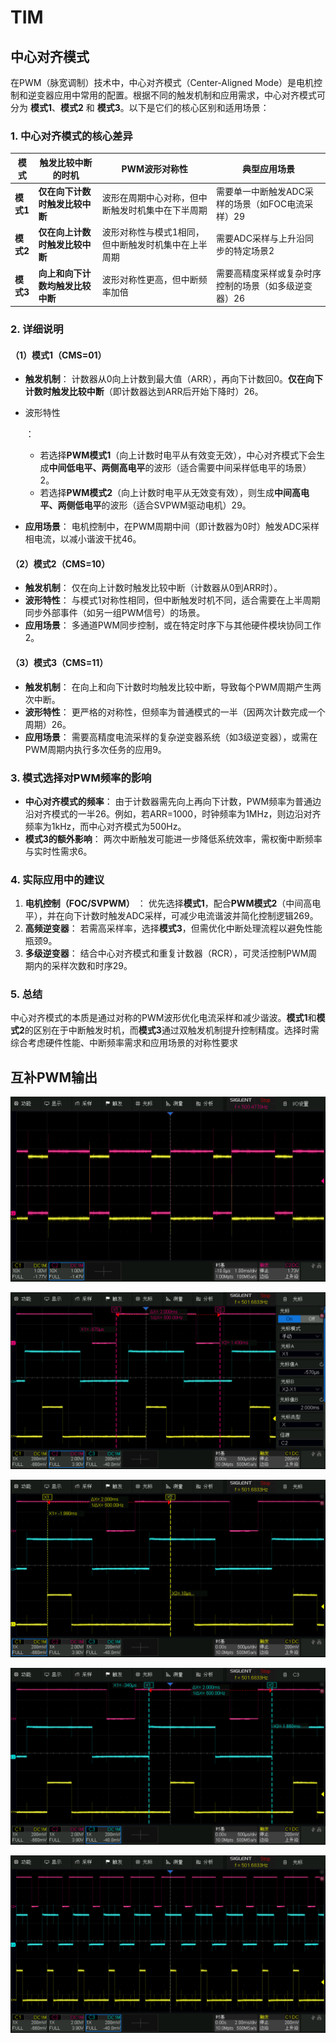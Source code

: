 # **TIM**

## 中心对齐模式

在PWM（脉宽调制）技术中，中心对齐模式（Center-Aligned Mode）是电机控制和逆变器应用中常用的配置。根据不同的触发机制和应用需求，中心对齐模式可分为 **模式1**、**模式2** 和 **模式3**。以下是它们的核心区别和适用场景：

### **1. 中心对齐模式的核心差异**

| **模式**  | **触发比较中断的时机**           | **PWM波形对称性**                                   | **典型应用场景**                                     |
| --------- | -------------------------------- | --------------------------------------------------- | ---------------------------------------------------- |
| **模式1** | **仅在向下计数时触发比较中断**   | 波形在周期中心对称，但中断触发时机集中在下半周期    | 需要单一中断触发ADC采样的场景（如FOC电流采样）29     |
| **模式2** | **仅在向上计数时触发比较中断**   | 波形对称性与模式1相同，但中断触发时机集中在上半周期 | 需要ADC采样与上升沿同步的特定场景2                   |
| **模式3** | **向上和向下计数均触发比较中断** | 波形对称性更高，但中断频率加倍                      | 需要高精度采样或复杂时序控制的场景（如多级逆变器）26 |

### **2. 详细说明**

#### **（1）模式1（CMS=01）**

- **触发机制**：
  计数器从0向上计数到最大值（ARR），再向下计数回0。**仅在向下计数时触发比较中断**（即计数器达到ARR后开始下降时）26。

- 波形特性

  ：

  - 若选择**PWM模式1**（向上计数时电平从有效变无效），中心对齐模式下会生成**中间低电平、两侧高电平**的波形（适合需要中间采样低电平的场景）2。
  - 若选择**PWM模式2**（向上计数时电平从无效变有效），则生成**中间高电平、两侧低电平**的波形（适合SVPWM驱动电机）29。

- **应用场景**：
  电机控制中，在PWM周期中间（即计数器为0时）触发ADC采样相电流，以减小谐波干扰46。

#### **（2）模式2（CMS=10）**

- **触发机制**：
  仅在向上计数时触发比较中断（计数器从0到ARR时）。
- **波形特性**：
  与模式1对称性相同，但中断触发时机不同，适合需要在上半周期同步外部事件（如另一组PWM信号）的场景。
- **应用场景**：
  多通道PWM同步控制，或在特定时序下与其他硬件模块协同工作2。

#### **（3）模式3（CMS=11）**

- **触发机制**：
  在向上和向下计数时均触发比较中断，导致每个PWM周期产生两次中断。
- **波形特性**：
  更严格的对称性，但频率为普通模式的一半（因两次计数完成一个周期）26。
- **应用场景**：
  需要高精度电流采样的复杂逆变器系统（如3级逆变器），或需在PWM周期内执行多次任务的应用9。

### **3. 模式选择对PWM频率的影响**

- **中心对齐模式的频率**：
  由于计数器需先向上再向下计数，PWM频率为普通边沿对齐模式的一半26。例如，若ARR=1000，时钟频率为1MHz，则边沿对齐频率为1kHz，而中心对齐模式为500Hz。
- **模式3的额外影响**：
  两次中断触发可能进一步降低系统效率，需权衡中断频率与实时性需求6。

### **4. 实际应用中的建议**

1. **电机控制（FOC/SVPWM）** ：
   优先选择**模式1**，配合**PWM模式2**（中间高电平），并在向下计数时触发ADC采样，可减少电流谐波并简化控制逻辑269。
2. **高频逆变器**：
   若需高采样率，选择**模式3**，但需优化中断处理流程以避免性能瓶颈9。
3. **多级逆变器**：
   结合中心对齐模式和重复计数器（RCR），可灵活控制PWM周期内的采样次数和时序29。

### **5. 总结**

中心对齐模式的本质是通过对称的PWM波形优化电流采样和减少谐波。**模式1**和**模式2**的区别在于中断触发时机，而**模式3**通过双触发机制提升控制精度。选择时需综合考虑硬件性能、中断频率需求和应用场景的对称性要求

## 互补PWM输出

![ScreenImg (1)](./TIM.assets/ScreenImg%20(1).png)

![image-20250619230829400](./TIM.assets/image-20250619230829400.png)

![image-20250619230725049](./TIM.assets/image-20250619230725049.png)

![image-20250619230900901](./TIM.assets/image-20250619230900901.png)

![image-20250619230953271](./TIM.assets/image-20250619230953271.png)